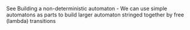 See 
Building a non-deterministic automaton
	- We can use simple automatons as parts to build larger automaton stringed together by free (lambda) transitions